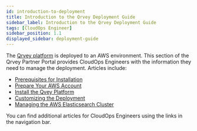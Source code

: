 ```yaml
---
id: introduction-to-deployment
title: Introduction to the Qrvey Deployment Guide
sidebar_label: Introduction to the Qrvey Deployment Guide
tags: [CloudOps Engineer]
sidebar_position: 1.1
displayed_sidebar: deployment-guide
---
```


The [Qrvey platform](../getting-started/intro-to-qrvey.md) is deployed to an AWS environment. This section of the Qrvey Partner Portal provides CloudOps Engineers with the information they need to manage the deployment. Articles include:

* [Prerequisites for Installation](prerequisites-for-installation.md)
* [Prepare Your AWS Account](preparing-AWS-account.md)
* [Install the Qvey Platform](./04-Installing%20the%20Qrvey%20platform/initial-installation.md)
* [Customizing the Deployment](customizing-qrvey-deployment.md)
* [Managing the AWS Elasticsearch Cluster](./06-Managing%20the%20Qrvey%20Platform/manage-aws-elasticsearch.md)

You can find additional articles for CloudOps Engineers using the links in the navigation bar. 